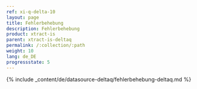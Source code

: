 ```yaml
---
ref: xi-q-delta-10
layout: page
title: Fehlerbehebung
description: Fehlerbehebung
product: xtract-is
parent: xtract-is-deltaq
permalink: /:collection/:path
weight: 10
lang: de_DE
progressstate: 5
---
```

{% include _content/de/datasource-deltaq/fehlerbehebung-deltaq.md %}